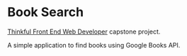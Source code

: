 # Book Search
[Thinkful Front End Web Developer](https://www.thinkful.com/courses/learn-web-development-online/) capstone project.

A simple application to find books using Google Books API.

